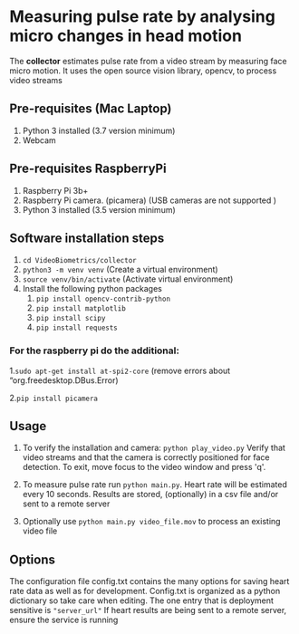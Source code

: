 # Measuring pulse rate by analysing micro changes in head motion
The **collector** estimates pulse rate from a video stream by measuring face micro motion. It uses the open source vision library, opencv, to process video streams

## Pre-requisites (Mac Laptop)
1. Python 3 installed (3.7 version minimum)
2. Webcam

## Pre-requisites RaspberryPi
1. Raspberry Pi 3b+
2. Raspberry Pi camera. (picamera) (USB cameras are not supported )
3. Python 3 installed (3.5 version minimum)


## Software installation steps
1. `cd VideoBiometrics/collector`
2. `python3 -m venv venv`  (Create a virtual environment)
3. `source venv/bin/activate` (Activate virtual environment)
4. Install the following python packages
    1. `pip install opencv-contrib-python`
    2. `pip install matplotlib`
    3. `pip install scipy`
    4. `pip install requests`
    
### For the raspberry pi do the additional:
1.`sudo apt-get install at-spi2-core` (remove errors about “org.freedesktop.DBus.Error)

2.`pip install picamera`
    
    
## Usage
1. To verify the installation and camera: `python play_video.py` Verify that video streams and that the camera is correctly positioned for face detection. To exit, move focus to the video window and press 'q'.

2. To measure pulse rate run `python main.py`. Heart rate will be estimated every 10 seconds. Results are stored, (optionally) in a csv file and/or sent to a remote server
3. Optionally use `python main.py video_file.mov` to process an existing video file

## Options
The configuration file config.txt contains the many options for saving heart rate data as well as for development. Config.txt is organized as a python 
dictionary so take care when editing. The one entry that is deployment sensitive is `"server_url"` If heart results are being sent to a remote server, ensure the service is running

